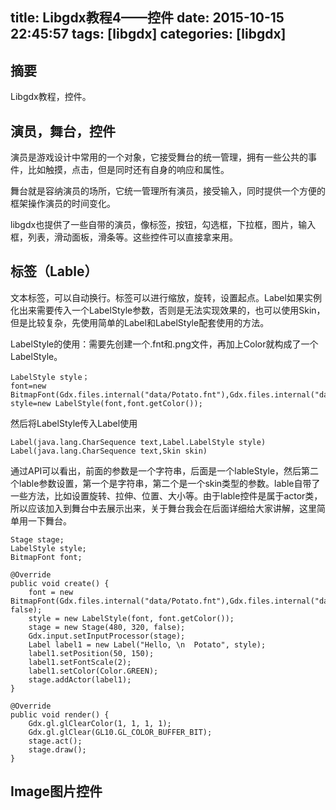 title: Libgdx教程4——控件
date: 2015-10-15 22:45:57
tags: [libgdx]
categories: [libgdx]
---

## 摘要
Libgdx教程，控件。
<!--more-->

## 演员，舞台，控件

演员是游戏设计中常用的一个对象，它接受舞台的统一管理，拥有一些公共的事件，比如触摸，点击，但是同时还有自身的响应和属性。

舞台就是容纳演员的场所，它统一管理所有演员，接受输入，同时提供一个方便的框架操作演员的时间变化。

libgdx也提供了一些自带的演员，像标签，按钮，勾选框，下拉框，图片，输入框，列表，滑动面板，滑条等。这些控件可以直接拿来用。

## 标签（Lable）

文本标签，可以自动换行。标签可以进行缩放，旋转，设置起点。Label如果实例化出来需要传入一个LabelStyle参数，否则是无法实现效果的，也可以使用Skin，但是比较复杂，先使用简单的Label和LabelStyle配套使用的方法。

LabelStyle的使用：需要先创建一个.fnt和.png文件，再加上Color就构成了一个LabelStyle。

	LabelStyle style；
	font=new BitmapFont(Gdx.files.internal("data/Potato.fnt"),Gdx.files.internal("data/Potato.png"),false);
	style=new LabelStyle(font,font.getColor());

然后将LabelStyle传入Label使用

	Label(java.lang.CharSequence text,Label.LabelStyle style)
	Label(java.lang.CharSequence text,Skin skin)

通过API可以看出，前面的参数是一个字符串，后面是一个lableStyle，然后第二个lable参数设置，第一个是字符串，第二个是一个skin类型的参数。lable自带了一些方法，比如设置旋转、拉伸、位置、大小等。由于lable控件是属于actor类，所以应该加入到舞台中去展示出来，关于舞台我会在后面详细给大家讲解，这里简单用一下舞台。

	Stage stage;
	LabelStyle style;
	BitmapFont font;

	@Override
	public void create() {
		font = new BitmapFont(Gdx.files.internal("data/Potato.fnt"),Gdx.files.internal("data/Potato.png"), false);
		style = new LabelStyle(font, font.getColor());
		stage = new Stage(480, 320, false);
		Gdx.input.setInputProcessor(stage);
		Label label1 = new Label("Hello, \n  Potato", style);
		label1.setPosition(50, 150);
		label1.setFontScale(2);
		label1.setColor(Color.GREEN);
		stage.addActor(label1);
	}

	@Override
	public void render() {
		Gdx.gl.glClearColor(1, 1, 1, 1);
		Gdx.gl.glClear(GL10.GL_COLOR_BUFFER_BIT);
		stage.act();
		stage.draw();
	}

## Image图片控件